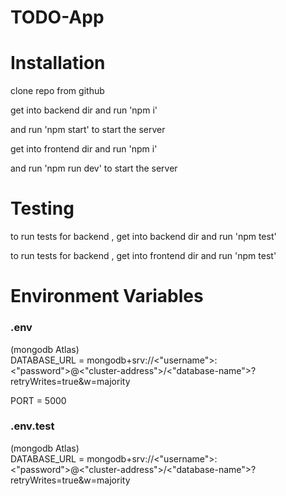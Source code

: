 # TODO-App
# Installation
 clone repo from github


 get into backend dir and run 'npm i'
 
 
 and run 'npm start' to start the server
 
 
 get into frontend dir and run 'npm i'
 
 
 and run 'npm run dev' to start the server
# Testing
 to run tests for backend , get into backend dir and run 'npm test'
 
 
 to run tests for backend , get into frontend dir and run 'npm test'

# Environment Variables
### .env
 (mongodb Atlas)   
 DATABASE_URL = mongodb+srv://<"username">:<"password">@<"cluster-address">/<"database-name">?retryWrites=true&w=majority
 
 
 PORT = 5000   

### .env.test
(mongodb Atlas)   
 DATABASE_URL = mongodb+srv://<"username">:<"password">@<"cluster-address">/<"database-name">?retryWrites=true&w=majority
  